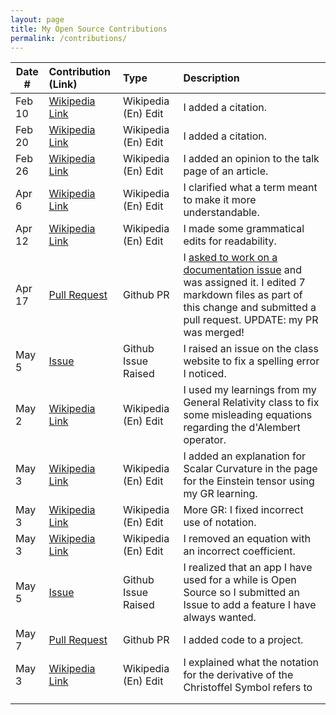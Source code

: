 ```yaml
---
layout: page
title: My Open Source Contributions
permalink: /contributions/
---
```


<!--
Type of the contribution should be "Wikipedia edit", "OpenStreet Map feature", "Documentation", "Course website", "Blog",
"Browser Add-on", etc.

The description should include a brief summary of what you did.

The link should bring us to a public page that shows your contribution. 

Replace the first row with your own contribution. 

-->





| Date #       | Contribution (Link)  | Type  | Description |
|---|:---|:---|:---|
| Feb 10   | [Wikipedia Link](https://en.wikipedia.org/w/index.php?title=Continental_Europe&oldid=1071097643)    | Wikipedia (En) Edit    |   I added a citation.    |
| Feb 20   | [Wikipedia Link](https://en.wikipedia.org/w/index.php?title=List_of_operating_systems&oldid=1072902131)    | Wikipedia (En) Edit    |   I added a citation.    |
| Feb 26   | [Wikipedia Link](https://en.wikipedia.org/w/index.php?title=Talk:2022_Russian_invasion_of_Ukraine&oldid=1074155797)    | Wikipedia (En) Edit    |   I added an opinion to the talk page of an article.    |
| Apr 6   | [Wikipedia Link](https://en.wikipedia.org/w/index.php?title=Continental_Europe&oldid=1071097643)    | Wikipedia (En) Edit    |   I clarified what a term meant to make it more understandable.    |
| Apr 12   | [Wikipedia Link](https://en.wikipedia.org/w/index.php?title=Accona_Desert&oldid=1082386851)    | Wikipedia (En) Edit    |   I made some grammatical edits for readability.    |
Apr 17 | [Pull Request](https://github.com/mlflow/mlflow/pull/5707) | Github PR     |   I [asked to work on a documentation issue](https://github.com/mlflow/mlflow/issues/5697#issuecomment-1099457645) and was assigned it. I edited 7 markdown files as part of this change and submitted a pull request.  UPDATE: my PR was merged!  |
May 5 | [Issue](https://github.com/joannakl/ossd/issues/29) | Github Issue Raised     |   I raised an issue on the class website to fix a spelling error I noticed.  |
| May 2   | [Wikipedia Link](https://en.wikipedia.org/w/index.php?title=D%27Alembert_operator&oldid=1085867077)    | Wikipedia (En) Edit    |   I used my learnings from my General Relativity class to fix some misleading equations regarding the d'Alembert operator.    |
| May 3   | [Wikipedia Link](https://en.wikipedia.org/w/index.php?title=Einstein_tensor&oldid=1086006598)    | Wikipedia (En) Edit    |   I added an explanation for Scalar Curvature in the page for the Einstein tensor using my GR learning.    |
| May 3   | [Wikipedia Link](https://en.wikipedia.org/w/index.php?title=Scalar_curvature&oldid=1086008364)    | Wikipedia (En) Edit    |   More GR: I fixed incorrect use of notation.    |
| May 3   | [Wikipedia Link](https://en.wikipedia.org/w/index.php?title=Scalar_curvature&oldid=1086047549)    | Wikipedia (En) Edit    |   I removed an equation with an incorrect coefficient.  |
May 5 | [Issue](https://github.com/mamaral/xkcd-Open-Source/issues/96) | Github Issue Raised     |   I realized that an app I have used for a while is Open Source so I submitted an Issue to add a feature I have always wanted.  |
May 7 | [Pull Request](https://github.com/codinasion/codinasion-programme/pull/546) | Github PR     |   I added code to a project.  |
| May 3   | [Wikipedia Link](https://en.wikipedia.org/w/index.php?title=Einstein_tensor&oldid=1086861804)    | Wikipedia (En) Edit    |   I explained what the notation for the derivative of the Christoffel Symbol refers to  |
|     |     |     |      |
|     |     |     |      |
